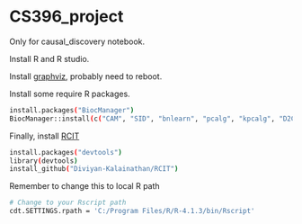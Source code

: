 # CS396_project

Only for causal_discovery notebook.

Install R and R studio.

Install [graphviz](https://graphviz.org/download/), probably need to reboot.

Install some require R packages.
```sh
install.packages("BiocManager")
BiocManager::install(c("CAM", "SID", "bnlearn", "pcalg", "kpcalg", "D2C"))
```

Finally, install [RCIT](https://github.com/Diviyan-Kalainathan/RCIT)

```sh
install.packages("devtools")
library(devtools)
install_github("Diviyan-Kalainathan/RCIT")
```
Remember to change this to local R path
```sh
# Change to your Rscript path
cdt.SETTINGS.rpath = 'C:/Program Files/R/R-4.1.3/bin/Rscript'
```
